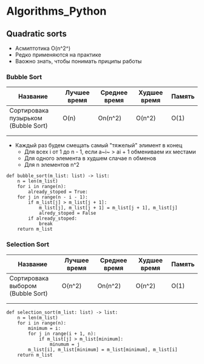 # Algorithms_Python

## Quadratic sorts
* Асмиптотика O(n^2^)
*  Редко применяются на практике
* Ваожно знать, чтобы понимать приципы работы

### Bubble Sort 
| Название                                 |Лучшее время| Среднее время | Худшее время | Память |
|------------------------------------------|------------|---------------|--------------|--------|
 | Сортировака пузырьком <br/>(Bubble Sort) |O(n)| On(n^2)       | O(n^2)       | O(1)   |
|                                          |            |               |              |        |
|                                          |            |               |              |        |


 
* Каждый раз будем смещать самый "тяжелый" элимент в конец
  * Для всех i от 1 до  n - 1, если a~i~ > ai + 1 обмениваем их местами
  * Для одного элемента в худшем слачае n обменов
  * Для n элементов n^2

```
def bubble_sort(m_list: list) -> list:
    n = len(m_list)
    for i in range(n):
        already_stoped = True:
    for j in range(n - i - 1):
        if m_list[j] > m_list[j + 1]:
            m_list[j], m_list[j + 1] = m_list[j + 1], m_list[j]
            alredy_stoped = False
        if already_stoped:
            break
    return m_list
```
### Selection Sort 
| Название                               | Лучшее время | Среднее время | Худшее время | Память |
|----------------------------------------|--------------|---------------|--------------|--------|
 | Сортировака выбором <br/>(Bubble Sort) | O(n^2)       | On(n^2)       | O(n^2)       | O(1)   |
|                                        |              |               |              |        |
|                                        |              |               |              |        |


```
def selection_sort(m_list: list) -> list:
    n = len(m_list)
    for i in range(n):
        minimum = i:
        for j in range(i + 1, n):
            if m_list[j] > m_list[minimum]:
                minumum = j
        m_list[i], m_list[minimum] = m_list[minimum], m_list[i]
    return m_list
```